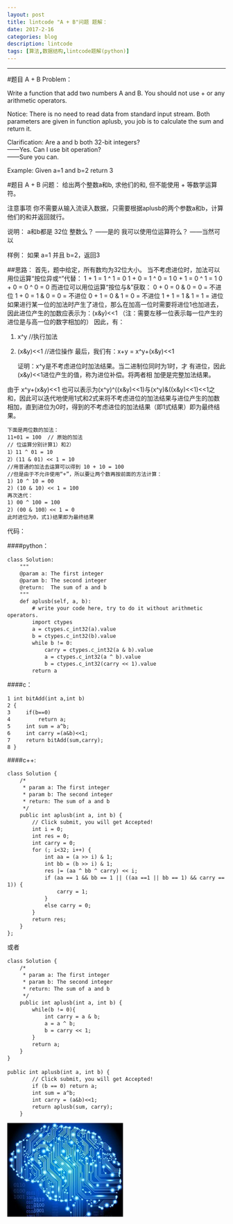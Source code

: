 ```yaml
---
layout: post
title: lintcode "A + B"问题 题解：
date: 2017-2-16
categories: blog
description: lintcode
tags: [算法,数据结构,lintcode题解(python)]
---
```

----------
#题目 A + B Problem：

Write a function that add two numbers A and B. You should not use + or any arithmetic operators.

 Notice:
There is no need to read data from standard input stream. Both parameters are given in function aplusb, you job is to calculate the sum and return it.

Clarification:
    Are a and b both 32-bit integers?    
    ——Yes.
    Can I use bit operation?    
    ——Sure you can.

Example:
Given a=1 and b=2 return 3

#题目 A + B 问题：
给出两个整数a和b, 求他们的和, 但不能使用 + 等数学运算符。

 注意事项
你不需要从输入流读入数据，只需要根据aplusb的两个参数a和b，计算他们的和并返回就行。

说明：
    a和b都是 32位 整数么？
    ——是的
    我可以使用位运算符么？
    ——当然可以

样例：
如果 a=1 并且 b=2，返回3

##思路：
首先，题中给定，所有数均为32位大小。
当不考虑进位时，加法可以用位运算“按位异或^”代替：
1 + 1 = 1 ^ 1 = 0
1 + 0 = 1 ^ 0 = 1
0 + 1 = 0 ^ 1 = 1
0 + 0 = 0 ^ 0 = 0
而进位可以用位运算“按位与&”获取：
0 + 0 = 0 & 0 = 0 = 不进位
1 + 0 = 1 & 0 = 0 = 不进位
0 + 1 = 0 & 1 = 0 = 不进位
1 + 1 = 1 & 1 = 1 = 进位
如果进行某一位的加法时产生了进位，那么在加高一位时需要将进位1也加进去，因此进位产生的加数应表示为：(x&y)<<1
（注：需要左移一位表示每一位产生的进位是与高一位的数字相加的）
因此，有：
1. x^y //执行加法
2. (x&y)<<1 //进位操作
最后，我们有：x+y = x^y+(x&y)<<1
    
    证明：x^y是不考虑进位时加法结果。当二进制位同时为1时，才    有进位，因此(x&y)<<1进位产生的值，称为进位补偿。将两者相    加便是完整加法结果。

由于 x^y+(x&y)<<1 也可以表示为(x^y)^((x&y)<<1)与(x^y)&((x&y)<<1)<<1之和，因此可以迭代地使用1式和2式来将不考虑进位的加法结果与进位产生的加数相加，直到进位为0时，得到的不考虑进位的加法结果（即1式结果）即为最终结果。
    
    下面是两位数的加法：
    11+01 = 100  // 原始的加法
    // 位运算分别计算1）和2）
    1）11 ^ 01 = 10
    2）(11 & 01) << 1 = 10
    //用普通的加法去运算可以得到 10 + 10 = 100
    //但是由于不允许使用“+”，所以要让两个数再按前面的方法计算：
    1) 10 ^ 10 = 00
    2) (10 & 10) << 1 = 100
    再次迭代：
    1) 00 ^ 100 = 100
    2) (00 & 100）<< 1 = 0
    此时进位为0，式1)结果即为最终结果

代码：

####python：
```
class Solution:
    """
    @param a: The first integer
    @param b: The second integer
    @return:  The sum of a and b
    """
    def aplusb(self, a, b):
        # write your code here, try to do it without arithmetic operators.
        import ctypes
        a = ctypes.c_int32(a).value
        b = ctypes.c_int32(b).value
        while b != 0:
            carry = ctypes.c_int32(a & b).value
            a = ctypes.c_int32(a ^ b).value
            b = ctypes.c_int32(carry << 1).value
        return a
```
####c：
```
1 int bitAdd(int a,int b)
2 {
3     if(b==0)
4         return a;
5     int sum = a^b;
6     int carry =(a&b)<<1;
7     return bitAdd(sum,carry);
8 }
```

####c++:
```
class Solution {
    /*
     * param a: The first integer
     * param b: The second integer
     * return: The sum of a and b
     */
    public int aplusb(int a, int b) {
        // Click submit, you will get Accepted!
        int i = 0;
        int res = 0;
        int carry = 0;
        for (; i<32; i++) {
            int aa = (a >> i) & 1;
            int bb = (b >> i) & 1;
            res |= (aa ^ bb ^ carry) << i;
            if (aa == 1 && bb == 1 || ((aa ==1 || bb == 1) && carry == 1)) {
                carry = 1;
            }
            else carry = 0;
        }
        return res;
    }
};
```
或者
```
class Solution {
    /*
     * param a: The first integer
     * param b: The second integer
     * return: The sum of a and b
     */
    public int aplusb(int a, int b) {
        while(b != 0){
            int carry = a & b;
            a = a ^ b;
            b = carry << 1;
        }
        return a;
    }
}

public int aplusb(int a, int b) {
        // Click submit, you will get Accepted!
        if (b == 0) return a;
        int sum = a^b;
        int carry = (a&b)<<1;
        return aplusb(sum, carry);
    }
```


![](https://raw.githubusercontent.com/AlbertLZG/AlbertLZG.github.io/master/img/blog_logo.png)







